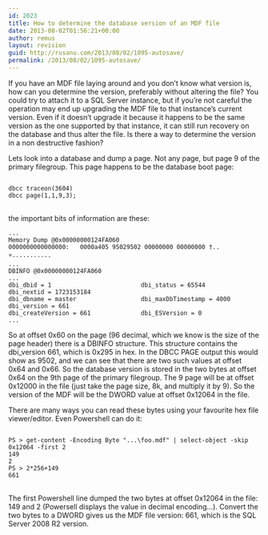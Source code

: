 ```yaml
---
id: 2023
title: How to determine the database version of an MDF file
date: 2013-08-02T01:56:21+00:00
author: remus
layout: revision
guid: http://rusanu.com/2013/08/02/1095-autosave/
permalink: /2013/08/02/1095-autosave/
---
```

If you have an MDF file laying around and you don&#8217;t know what version is, how can you determine the version, preferably without altering the file? You could try to attach it to a SQL Server instance, but if you&#8217;re not careful the operation may end up upgrading the MDF file to that instance&#8217;s current version. Even if it doesn&#8217;t upgrade it because it happens to be the same version as the one supported by that instance, it can still run recovery on the database and thus alter the file. Is there a way to determine the version in a non destructive fashion?

Lets look into a database and dump a page. Not any page, but page 9 of the primary filegroup. This page happens to be the database boot page:

<pre><code class="prettyprint lang-sql">
dbcc traceon(3604)
dbcc page(1,1,9,3);
</code>
</pre>

the important bits of information are these:

    
    ...
    Memory Dump @0x00000000124FA060
    0000000000000000:   0000a405 95029502 00000000 00000000 †..¤........... 
    ...
    DBINFO @0x00000000124FA060
    ...
    dbi_dbid = 1                         dbi_status = 65544                   dbi_nextid = 1723153184
    dbi_dbname = master                  dbi_maxDbTimestamp = 4000            dbi_version = 661
    dbi_createVersion = 661              dbi_ESVersion = 0                    
    ...
    

So at offset 0x60 on the page (96 decimal, which we know is the size of the page header) there is a DBINFO structure. This structure contains the dbi_version 661, which is 0x295 in hex. In the DBCC PAGE output this would show as 9502, and we can see that there are two such values at offset 0x64 and 0x66. So the database version is stored in the two bytes at offset 0x64 on the 9th page of the primary filegroup. The 9 page will be at offset 0x12000 in the file (just take the page size, 8k, and multiply it by 9). So the version of the MDF will be the DWORD value at offset 0x12064 in the file.

There are many ways you can read these bytes using your favourite hex file viewer/editor. Even Powershell can do it:

<pre><code class="prettyprint lang-sql">
PS > get-content -Encoding Byte "...\foo.mdf" | select-object -skip 0x12064 -first 2
149
2
PS > 2*256+149
661
</code>
</pre>

The first Powershell line dumped the two bytes at offset 0x12064 in the file: 149 and 2 (Powersell displays the value in decimal encoding&#8230;). Convert the two bytes to a DWORD gives us the MDF file version: 661, which is the SQL Server 2008 R2 version.